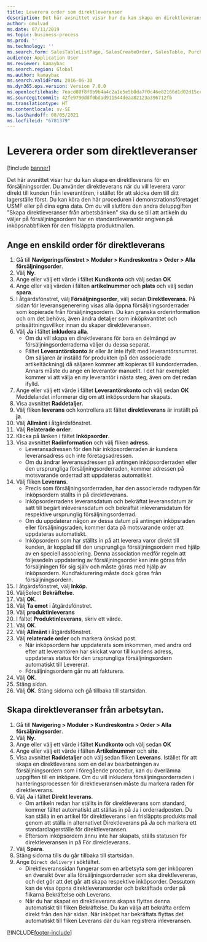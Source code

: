 ```yaml
---
title: Leverera order som direktleveranser
description: Det här avsnittet visar hur du kan skapa en direktleverans för en försäljningsorder.
author: omulvad
ms.date: 07/11/2019
ms.topic: business-process
ms.prod: ''
ms.technology: ''
ms.search.form: SalesTableListPage, SalesCreateOrder, SalesTable, PurchCreateFromSalesOrder, VendAccountItemLookup, SalesTableReferences, PurchTable, PurchTablePart, PurchEditLines, PurchTable, PurchTableReferences, MCRDropShipWorkbench, SalesShippingLine
audience: Application User
ms.reviewer: kamaybac
ms.search.region: Global
ms.author: kamaybac
ms.search.validFrom: 2016-06-30
ms.dyn365.ops.version: Version 7.0.0
ms.openlocfilehash: 7eacd80f8f8b9b4a4c2a1e5e5b0da7f0c46e82166d1d02d15ce26dd641f7127f
ms.sourcegitcommit: 42fe9790ddf0bdad911544deaa82123a396712fb
ms.translationtype: HT
ms.contentlocale: sv-SE
ms.lasthandoff: 08/05/2021
ms.locfileid: "6781379"
---
```

# <a name="ship-orders-as-direct-deliveries"></a>Leverera order som direktleveranser

[!include [banner](../../includes/banner.md)]

Det här avsnittet visar hur du kan skapa en direktleverans för en försäljningsorder. Du använder direktleverans när du vill leverera varor direkt till kunden från leverantören, i stället för att skicka dem till ditt lagerställe först. Du kan köra den här proceduren i demonstrationsföretaget USMF eller på dina egna data. Om du vill slutföra den andra deluppgiften ”Skapa direktleveranser från arbetsbänken” ska du se till att artikeln du väljer på försäljningsordern har en standardleverantör angiven på inköpsnabbfliken för den frisläppta produktmallen.

## <a name="set-an-individual-order-for-direct-delivery"></a>Ange en enskild order för direktleverans
1. Gå till **Navigeringsfönstret > Moduler > Kundreskontra > Order > Alla försäljningsorder**.
2. Välj **Ny**.
3. Ange eller välj ett värde i fältet **Kundkonto** och välj sedan **OK**
4. Ange eller välj värden i fälten **artikelnummer** och **plats** och välj sedan **spara**.
5. I åtgärdsfönstret, välj **Försäljningsorder**, välj sedan **Direktleverans**. På sidan för leveransgenerering visas alla öppna försäljningsorderrader som kopierade från försäljningsordern. Du kan granska orderinformation och om det behövs, även ändra detaljer som inköpkvantitet och prissättningsvillkor innan du skapar direktleveransen.  
6. Välj **Ja** i fältet **inkludera alla**.
    - Om du vill skapa en direktleverans för bara en delmängd av försäljningsorderraderna väljer du dessa separat.  
    - Fältet **Leverantörskonto** är eller är inte ifyllt med leverantörsnumret. Om säljaren är inställd för produkten (på den associerade artikeltäckning) då säljaren kommer att kopieras till kundorderraden. Annars måste du ange en leverantör manuellt. I det här exemplet kommer vi att välja en ny leverantör i nästa steg, även om det redan ifylld.   
7. Ange eller välj ett värde i fältet **Leverantörskonto** och välj sedan **OK** Meddelandet informerar dig om att inköpsordern har skapats.   
8. Visa avsnittet **Raddetaljer**.
9. Välj fliken **leverans** och kontrollera att fältet **direktleverans** är inställt på **ja**.
10. Välj **Allmänt** i åtgärdsfönstret.
11. Välj **Relaterade order**.
12. Klicka på länken i fältet **Inköpsorder**.
13. Visa avsnittet **Radinformation** och välj fliken **adress**.
    - Leveransadressen för den här inköpsorderraden är kundens leveransadress och inte företagsadressen.  
    - Om du ändrar leveransadressen på antingen inköpsorderraden eller den ursprungliga försäljningsorderraden, kommer adressen på motsvarande orderrad att uppdateras automatiskt.  
14. Välj fliken **Leverans**.
    - Precis som försäljningsorderraden, har den associerade radtypen för inköpsordern ställts in på direktleverans.  
    - Inköpsorderradens leveransdatum och bekräftat leveransdatum är satt till begärt inleveransdatum och bekräftat inleveransdatum för respektive ursprunglig försäljningsorderrad.   
    - Om du uppdaterar någon av dessa datum på antingen inköpsraden eller försäljningsraden, kommer data på motsvarande order att uppdateras automatiskt.     
    - Inköpsordern som har ställts in på att leverera varor direkt till kunden, är kopplad till den ursprungliga försäljningsordern med hjälp av en speciell associering. Denna association medför regeln att följesedeln uppdatering av försäljningsorder kan inte göras från försäljningen för sig själv och måste göras med hjälp av inköpsordern. Kundfakturering måste dock göras från försäljningsordern.  
15. I åtgärdsfönstret, välj **Inköp**.
16. VäljSelect **Bekräftelse**.
17. Välj **OK**.
18. Välj **Ta emot** i åtgärdsfönstret.
19. Välj **produktinleverans**
20. I fältet **Produktinleverans**, skriv ett värde.
21. Välj **OK**.
22. Välj **Allmänt** i åtgärdsfönstret.
23. Välj **relaterade order** och markera önskad post.
    - När inköpsordern har uppdaterats som inkommen, med andra ord efter att leverantören har skickat varor till kundens adress, uppdateras status för den ursprungliga försäljningsordern automatiskt till Levererat.  
    - Försäljningsordern går nu att fakturera.    
24. Välj **OK**.
25. Stäng sidan.
26. Välj **OK**. Stäng sidorna och gå tillbaka till startsidan.

## <a name="create-direct-deliveries-from-the-workbench"></a>Skapa direktleveranser från arbetsytan.
1. Gå till **Navigering > Moduler > Kundreskontra > Order > Alla försäljningsorder**.
2. Välj **Ny**.
3. Ange eller välj ett värde i fältet **Kundkonto** och välj sedan **OK**
4. Ange eller välj ett värde i fälten **Artikelnummer** och **site**.
5. Visa avsnittet **Raddetaljer** och välj sedan fliken **Leverans**. Istället för att skapa en direktleverans som en del av bearbetningen av försäljningsordern som i föregående procedur, kan du överlämna uppgiften till en inköpare. Om du vill inkludera försäljningsorderraden i hanteringsprocessen för direktleveransen måste du markera raden för direktleverans.  
6. Välj **Ja** i fältet **Direkt leverans**.
    - Om artikeln redan har ställts in för direktleverans som standard, kommer fältet automatiskt att ställas in på Ja i orderradposten. Du kan ställa in en artikel för direktleverans i en frisläppts produkts mall genom att ställa in alternativet Direktleverans på Ja och markera ett standardlagerställe för direktleveransen.  
    - Eftersom inköpsordern ännu inte har skapats, ställs statusen för direktleveransen in på För direktleverans.   
7. Välj **Spara**.
8. Stäng sidorna tills du går tillbaka till startsidan.
9. Ange `Direct delivery` i sökfältet.
    - Direktleveranssidan fungerar som en arbetsyta som ger inköparen en översikt över alla försäljningsorderrader som ska direktlevereras, och det gör att det går att skapa respektive inköpsorder. Dessutom kan de visa öppna direktleveransorder och bekräftade order på flikarna Bekräftelse och Leverans.  
    - När du har skapat en direktleverans skapas flyttas denna automatiskt till fliken Bekräftelse. Du kan välja att bekräfta ordern direkt från den här sidan. När inköpet har bekräftats flyttas det automatiskt till fliken Leverans där du kan registrera inleveransen.  



[!INCLUDE[footer-include](../../../includes/footer-banner.md)]